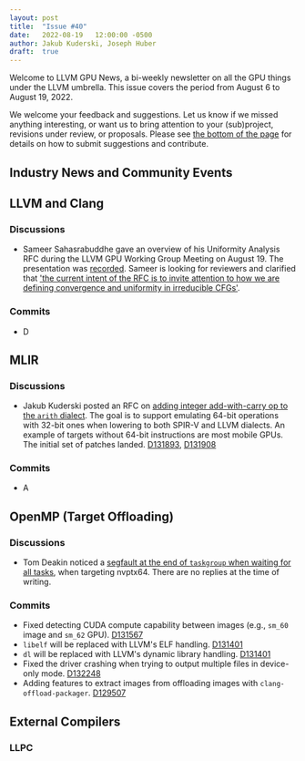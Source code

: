 ```yaml
---
layout: post
title:  "Issue #40"
date:   2022-08-19   12:00:00 -0500
author: Jakub Kuderski, Joseph Huber
draft:  true
---
```


Welcome to LLVM GPU News, a bi-weekly newsletter on all the GPU things under the LLVM umbrella.
This issue covers the period from August 6 to August 19, 2022.

We welcome your feedback and suggestions. Let us know if we missed anything interesting, or want us to bring attention to your (sub)project, revisions under review, or proposals. Please see [the bottom of the page](https://llvm-gpu-news.github.io/about/) for details on how to submit suggestions and contribute.


## Industry News and Community Events


##  LLVM and Clang

### Discussions

* Sameer Sahasrabuddhe gave an overview of his Uniformity Analysis RFC during the LLVM GPU Working Group Meeting on August 19. The presentation was [recorded](https://discourse.llvm.org/t/rfc-uniformity-analysis-for-irreducible-control-flow/64139/6). Sameer is looking for reviewers and clarified that ['the current intent of the RFC is to invite attention to how we are defining convergence and uniformity in irreducible CFGs'](https://discourse.llvm.org/t/rfc-uniformity-analysis-for-irreducible-control-flow/64139/9).

### Commits

* D


## MLIR

### Discussions

* Jakub Kuderski posted an RFC on [adding integer add-with-carry op to the `arith` dialect](https://discourse.llvm.org/t/convert-nvidia-gpu-llvm-ir-nvvm-alloca-instruction-to-amdgpus/64578). The goal is to support emulating 64-bit operations with 32-bit ones when lowering to both SPIR-V and LLVM dialects. An example of targets without 64-bit instructions are most mobile GPUs. The initial set of patches landed. [D131893](https://reviews.llvm.org/D131893), [D131908](https://reviews.llvm.org/D131908)

### Commits

* A


## OpenMP (Target Offloading)

### Discussions

* Tom Deakin noticed a [segfault at the end of `taskgroup` when waiting for all tasks](https://discourse.llvm.org/t/taskgroup-task-reduction-with-target-in-reduction-segfaults/64683), when targeting nvptx64. There are no replies at the time of writing.

### Commits

* Fixed detecting CUDA compute capability between images (e.g., `sm_60` image and `sm_62` GPU). [D131567](https://reviews.llvm.org/D131567)
* `libelf` will be replaced with LLVM's ELF handling. [D131401](https://reviews.llvm.org/D131401)
* `dl` will be replaced with LLVM's dynamic library handling. [D131401](https://reviews.llvm.org/D131401)
* Fixed the driver crashing when trying to output multiple files in device-only mode. [D132248](https://reviews.llvm.org/D132248)
* Adding features to extract images from offloading images with `clang-offload-packager`. [D129507](https://reviews.llvm.org/D129507)


## External Compilers

### LLPC
